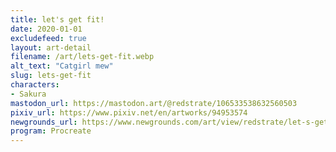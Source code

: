 ```yaml
---
title: let's get fit!
date: 2020-01-01
excludefeed: true
layout: art-detail
filename: /art/lets-get-fit.webp
alt_text: "Catgirl mew"
slug: lets-get-fit
characters:
- Sakura
mastodon_url: https://mastodon.art/@redstrate/106533538632560503
pixiv_url: https://www.pixiv.net/en/artworks/94953574
newgrounds_url: https://www.newgrounds.com/art/view/redstrate/let-s-get-fit
program: Procreate
---
```

